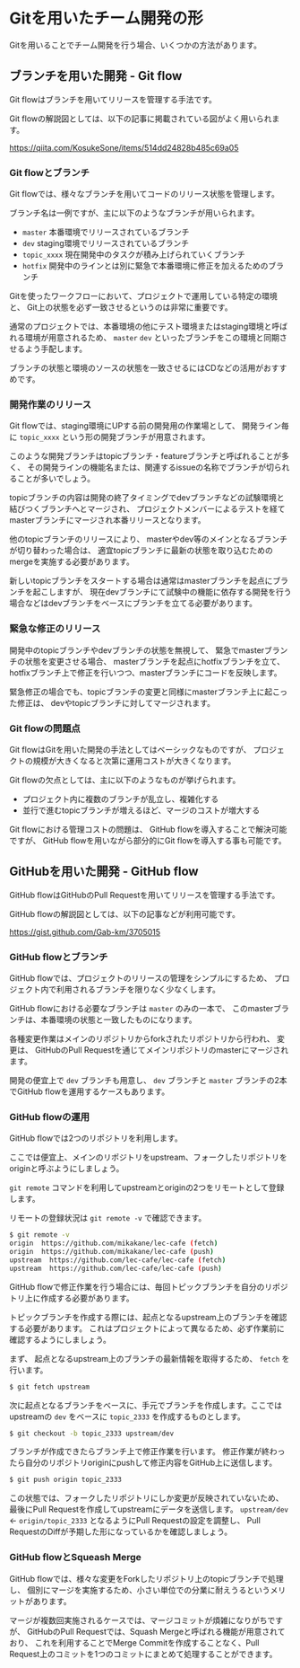 # Gitを用いたチーム開発の形

Gitを用いることでチーム開発を行う場合、いくつかの方法があります。

## ブランチを用いた開発 - Git flow

Git flowはブランチを用いてリリースを管理する手法です。

Git flowの解説図としては、以下の記事に掲載されている図がよく用いられます。

https://qiita.com/KosukeSone/items/514dd24828b485c69a05

### Git flowとブランチ

Git flowでは、様々なブランチを用いてコードのリリース状態を管理します。

ブランチ名は一例ですが、主に以下のようなブランチが用いられます。

- `master` 本番環境でリリースされているブランチ
- `dev` staging環境でリリースされているブランチ
- `topic_xxxx` 現在開発中のタスクが積み上げられていくブランチ
- `hotfix` 開発中のラインとは別に緊急で本番環境に修正を加えるためのブランチ

Gitを使ったワークフローにおいて、プロジェクトで運用している特定の環境と、
Git上の状態を必ず一致させるというのは非常に重要です。

通常のプロジェクトでは、本番環境の他にテスト環境またはstaging環境と呼ばれる環境が用意されるため、
`master` `dev` といったブランチをこの環境と同期させるよう手配します。

ブランチの状態と環境のソースの状態を一致させるにはCDなどの活用がおすすめです。

### 開発作業のリリース

Git flowでは、staging環境にUPする前の開発用の作業場として、
開発ライン毎に `topic_xxxx` という形の開発ブランチが用意されます。

このような開発ブランチはtopicブランチ・featureブランチと呼ばれることが多く、
その開発ラインの機能名または、関連するissueの名称でブランチが切られることが多いでしょう。

topicブランチの内容は開発の終了タイミングでdevブランチなどの試験環境と結びつくブランチへとマージされ、
プロジェクトメンバーによるテストを経てmasterブランチにマージされ本番リリースとなります。

他のtopicブランチのリリースにより、
masterやdev等のメインとなるブランチが切り替わった場合は、
適宜topicブランチに最新の状態を取り込むためのmergeを実施する必要があります。

新しいtopicブランチをスタートする場合は通常はmasterブランチを起点にブランチを起こしますが、
現在devブランチにて試験中の機能に依存する開発を行う場合などはdevブランチをベースにブランチを立てる必要があります。

### 緊急な修正のリリース

開発中のtopicブランチやdevブランチの状態を無視して、
緊急でmasterブランチの状態を変更させる場合、
masterブランチを起点にhotfixブランチを立て、
hotfixブランチ上で修正を行いつつ、masterブランチにコードを反映します。

緊急修正の場合でも、topicブランチの変更と同様にmasterブランチ上に起こった修正は、
devやtopicブランチに対してマージされます。

### Git flowの問題点

Git flowはGitを用いた開発の手法としてはベーシックなものですが、
プロジェクトの規模が大きくなると次第に運用コストが大きくなります。

Git flowの欠点としては、主に以下のようなものが挙げられます。

- プロジェクト内に複数のブランチが乱立し、複雑化する
- 並行で進むtopicブランチが増えるほど、マージのコストが増大する

Git flowにおける管理コストの問題は、
GitHub flowを導入することで解決可能ですが、
GitHub flowを用いながら部分的にGit flowを導入する事も可能です。

## GitHubを用いた開発 - GitHub flow

GitHub flowはGitHubのPull Requestを用いてリリースを管理する手法です。

GitHub flowの解説図としては、以下の記事などが利用可能です。

https://gist.github.com/Gab-km/3705015

### GitHub flowとブランチ 

GitHub flowでは、プロジェクトのリリースの管理をシンプルにするため、
プロジェクト内で利用されるブランチを限りなく少なくします。

GitHub flowにおける必要なブランチは `master` のみの一本で、
このmasterブランチは、本番環境の状態と一致したものになります。

各種変更作業はメインのリポジトリからforkされたリポジトリから行われ、
変更は、 GitHubのPull Requestを通じてメインリポジトリのmasterにマージされます。

開発の便宜上で `dev` ブランチも用意し、 `dev` ブランチと `master` ブランチの2本でGitHub flowを運用するケースもあります。

### GitHub flowの運用

GitHub flowでは2つのリポジトリを利用します。

ここでは便宜上、メインのリポジトリをupstream、フォークしたリポジトリをoriginと呼ぶようにしましょう。

`git remote` コマンドを利用してupstreamとoriginの2つをリモートとして登録します。

リモートの登録状況は `git remote -v` で確認できます。

```bash
$ git remote -v 
origin  https://github.com/mikakane/lec-cafe (fetch)
origin  https://github.com/mikakane/lec-cafe (push)
upstream  https://github.com/lec-cafe/lec-cafe (fetch)
upstream  https://github.com/lec-cafe/lec-cafe (push)
```

GitHub flowで修正作業を行う場合には、毎回トピックブランチを自分のリポジトリ上に作成する必要があります。

トピックブランチを作成する際には、起点となるupstream上のブランチを確認する必要があります。
これはプロジェクトによって異なるため、必ず作業前に確認するようにしましょう。

まず、 起点となるupstream上のブランチの最新情報を取得するため、 `fetch` を行います。

```bash
$ git fetch upstream
```

次に起点となるブランチをベースに、手元でブランチを作成します。ここではupstreamの `dev` をベースに `topic_2333` を作成するものとします。

```bash
$ git checkout -b topic_2333 upstream/dev
```

ブランチが作成できたらブランチ上で修正作業を行います。
修正作業が終わったら自分のリポジトリoriginにpushして修正内容をGitHub上に送信します。

```bash
$ git push origin topic_2333
```

この状態では、フォークしたリポジトリにしか変更が反映されていないため、
最後にPull Requestを作成してupstreamにデータを送信します。
`upstream/dev` ← `origin/topic_2333` となるようにPull Requestの設定を調整し、
Pull RequestのDiffが予期した形になっているかを確認しましょう。

### GitHub flowとSqueash Merge

GitHub flowでは、様々な変更をForkしたリポジトリ上のtopicブランチで処理し、
個別にマージを実施するため、小さい単位での分業に耐えうるというメリットがあります。

マージが複数回実施されるケースでは、マージコミットが煩雑になりがちですが、
GitHubのPull Requestでは、Squash Mergeと呼ばれる機能が用意されており、
これを利用することでMerge Commitを作成することなく、Pull Request上のコミットを1つのコミットにまとめて処理することができます。

